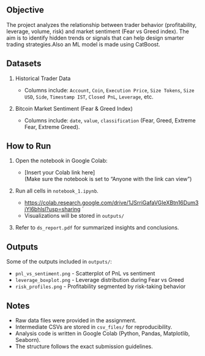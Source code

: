 ## Objective
The project analyzes the relationship between trader behavior (profitability, leverage, volume, risk) and market sentiment (Fear vs Greed index). The aim is to identify hidden trends or signals that can help design smarter trading strategies.Also an ML model is made using CatBoost.

## Datasets
1. Historical Trader Data  
   - Columns include: `Account`, `Coin`, `Execution Price`, `Size Tokens`, `Size USD`, `Side`, `Timestamp IST`, `Closed PnL`, `Leverage`, etc.

2. Bitcoin Market Sentiment (Fear & Greed Index)  
   - Columns include: `date`, `value`, `classification` (Fear, Greed, Extreme Fear, Extreme Greed).

## How to Run
1. Open the notebook in Google Colab:  
   - [Insert your Colab link here]  
   (Make sure the notebook is set to “Anyone with the link can view”)

2. Run all cells in `notebook_1.ipynb`.  
   - https://colab.research.google.com/drive/1JSrriGafaVGIeXBtn16Dum3jYl6bhlsl?usp=sharing
   `  
   - Visualizations will be stored in `outputs/`

3. Refer to `ds_report.pdf` for summarized insights and conclusions.

## Outputs
Some of the outputs included in `outputs/`:
- `pnl_vs_sentiment.png` - Scatterplot of PnL vs sentiment  
- `leverage_boxplot.png` - Leverage distribution during Fear vs Greed  
- `risk_profiles.png` - Profitability segmented by risk-taking behavior  

## Notes
- Raw data files were provided in the assignment.  
- Intermediate CSVs are stored in `csv_files/` for reproducibility.  
- Analysis code is written in Google Colab (Python, Pandas, Matplotlib, Seaborn).  
- The structure follows the exact submission guidelines.  
